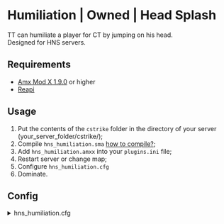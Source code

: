 # Humiliation | Owned | Head Splash

TT can humiliate a player for CT by jumping on his head.\
Designed for HNS servers.

## Requirements

- [Amx Mod X 1.9.0](https://dev-cs.ru/resources/405/) or higher
- [Reapi](https://dev-cs.ru/resources/73/)

## Usage

1. Put the contents of the `cstrike` folder in the directory of your server (your_server_folder/cstrike/);
2. Compile `hns_humiliation.sma` [how to compile?](https://dev-cs.ru/threads/246/);
4. Add `hns_humiliation.amxx` into your `plugins.ini` file;
5. Restart server or change map;
6. Configure `hns_humiliation.cfg`
6. Dominate.

## Config

<details>
<summary>hns_humiliation.cfg</summary>
This config will be locate in `addons/amxmodx/configs/plugins/` folder.

```Pawn
// Cooldown between possible humiliations
// Minimum: "5.000000"
hns_humiliation_delay "10.0"

// Damage a TT will inflict on a CT
// 0 - disabled
hns_humiliation_damage "15.0"

// Killing icon, will be shown when humiliated
// 0 - disabled
hns_humiliation_death_icon "tracktrain"

// Screenfade time to the humiliated
// 0 - disabled
hns_humiliation_screenfade_duration "0.7"

// screenfade color in HEX
hns_humiliation_screenfade_color "#FF0000"
```
</details>